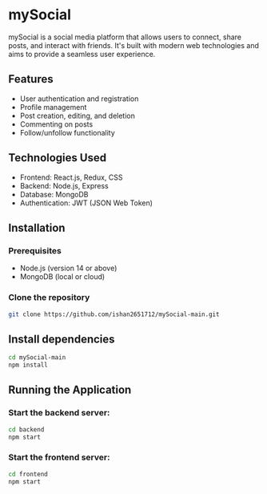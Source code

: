 # mySocial

mySocial is a social media platform that allows users to connect, share posts, and interact with friends. It's built with modern web technologies and aims to provide a seamless user experience.

## Features

- User authentication and registration
- Profile management
- Post creation, editing, and deletion
- Commenting on posts
- Follow/unfollow functionality

## Technologies Used

- Frontend: React.js, Redux, CSS
- Backend: Node.js, Express
- Database: MongoDB
- Authentication: JWT (JSON Web Token)

## Installation

### Prerequisites

- Node.js (version 14 or above)
- MongoDB (local or cloud)

### Clone the repository

```bash
git clone https://github.com/ishan2651712/mySocial-main.git
```

## Install dependencies

```bash
cd mySocial-main
npm install
```

## Running the Application

### Start the backend server:

```bash
cd backend
npm start
```

### Start the frontend server:

```bash
cd frontend
npm start
```